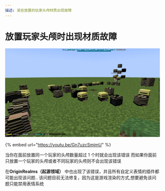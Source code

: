 ```yaml
---
描述: 某些放置的玩家头颅材质出现故障
---
```


# 放置玩家头颅时出现材质故障

![](<../../.gitbook/assets/image (51) (2) (2).png>)

{% embed url="https://youtu.be/Gn7uzcSmjmU" %}

当你在面前放置同一个玩家的头颅数量超过 1 个时就会出现该错误
而如果你面前只放置一个玩家的头颅或者不同玩家的头颅则不会出现该错误

在**OriginRealms（起源领域）** 中也出现了该错误，并且所有自定义表情的插件都可能出现该问题..
该问题目前无法修复，因为这是游戏渲染的方式,想要避免该问题只能禁用表情系统
